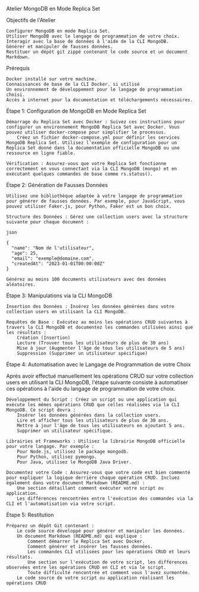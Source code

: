 Atelier MongoDB en Mode Replica Set

Objectifs de l'Atelier

    Configurer MongoDB en mode Replica Set.
    Utiliser MongoDB avec le langage de programmation de votre choix.
    Interagir avec la base de données à l'aide de la CLI MongoDB.
    Générer et manipuler de fausses données.
    Restituer un dépôt git zippé contenant le code source et un document Markdown.

Prérequis

    Docker installé sur votre machine.
    Connaissances de base de la CLI Docker. si utilisé
    Un environnement de développement pour le langage de programmation choisi.
    Accès à internet pour la documentation et téléchargements nécessaires.

Étape 1: Configuration de MongoDB en Mode Replica Set

    Démarrage du Replica Set avec Docker : Suivez ces instructions pour configurer un environnement MongoDB Replica Set avec Docker. Vous pouvez utiliser docker-compose pour simplifier le processus.
        Créez un fichier docker-compose.yml pour définir les services MongoDB Replica Set. Utilisez l’exemple de configuration pour un Replica Set donné dans la documentation officielle MongoDB ou une ressource en ligne fiable.

    Vérification : Assurez-vous que votre Replica Set fonctionne correctement en vous connectant via la CLI MongoDB (mongo) et en exécutant quelques commandes de base comme rs.status().

Étape 2: Génération de Fausses Données

    Utilisez une bibliothèque adaptée à votre langage de programmation pour générer de fausses données. Par exemple, pour JavaScript, vous pouvez utiliser Faker.js, pour Python, Faker est un bon choix.

    Structure des Données : Gérez une collection users avec la structure suivante pour chaque document :

    json

    {
      "name": "Nom de l'utilisateur",
      "age": 25,
      "email": "exemple@domaine.com",
      "createdAt": "2023-01-01T00:00:00Z"
    }

    Générez au moins 100 documents utilisateurs avec des données aléatoires.

Étape 3: Manipulations via la CLI MongoDB

    Insertion des Données : Insérez les données générées dans votre collection users en utilisant la CLI MongoDB.

    Requêtes de Base : Exécutez au moins les opérations CRUD suivantes à travers la CLI MongoDB et documentez les commandes utilisées ainsi que les résultats :
        Création (Insertion)
        Lecture (Trouver tous les utilisateurs de plus de 30 ans)
        Mise à jour (Augmenter l'âge de tous les utilisateurs de 5 ans)
        Suppression (Supprimer un utilisateur spécifique)

Étape 4: Automatisation avec le Langage de Programmation de votre Choix

Après avoir effectué manuellement les opérations CRUD sur votre collection users en utilisant la CLI MongoDB, l'étape suivante consiste à automatiser ces opérations à l'aide du langage de programmation de votre choix.

    Développement du Script : Créez un script ou une application qui exécute les mêmes opérations CRUD que celles réalisées via la CLI MongoDB. Ce script devra :
        Insérer les données générées dans la collection users.
        Lire et afficher tous les utilisateurs de plus de 30 ans.
        Mettre à jour l'âge de tous les utilisateurs en ajoutant 5 ans.
        Supprimer un utilisateur spécifique.

    Librairies et Frameworks : Utilisez la librairie MongoDB officielle pour votre langage. Par exemple :
        Pour Node.js, utilisez le package mongodb.
        Pour Python, utilisez pymongo.
        Pour Java, utilisez le MongoDB Java Driver.

    Documentez votre Code : Assurez-vous que votre code est bien commenté pour expliquer la logique derrière chaque opération CRUD. Incluez également dans votre document Markdown (README.md) :
        Une section détaillant comment exécuter votre script ou application.
        Les différences rencontrées entre l'exécution des commandes via la CLI et l'automatisation via votre script.

Étape 5: Restitution

    Préparez un dépôt Git contenant :
        Le code source développé pour générer et manipuler les données.
        Un document Markdown (README.md) qui explique :
            Comment démarrer le Replica Set avec Docker.
            Comment générer et insérer les fausses données.
            Les commandes CLI utilisées pour les opérations CRUD et leurs résultats.
            Une section sur l'exécution de votre script, les différences observées entre les opérations CRUD en CLI et via le script.
            Toute difficulté rencontrée et comment vous l'avez surmontée.
        Le code source de votre script ou application réalisant les opérations CRUD 
